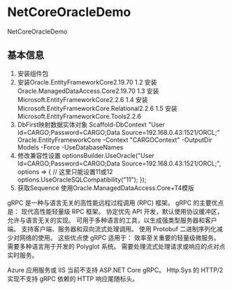 # NetCoreOracleDemo
NetCoreOracleDemo
## 基本信息
1. 安装组件包
  1. 安装Oracle.EntityFrameworkCore2.19.70
1.2 安装Oracle.ManagedDataAccess.Core2.19.70
1.3 安装Microsoft.EntityFrameworkCore2.2.6
1.4 安装Microsoft.EntityFrameworkCore.Relational2.2.6
1.5 安装Microsoft.EntityFrameworkCore.Tools2.2.6
2. DbFirst映射数据实体对象
Scaffold-DbContext "User Id=CARGO;Password=CARGO;Data Source=192.168.0.43:1521/ORCL;" Oracle.EntityFrameworkCore -Context "CARGOContext"  -OutputDir Models -Force -UseDatabaseNames
3. 修改兼容性设置
optionsBuilder.UseOracle("User Id=CARGO;Password=CARGO;Data Source=192.168.0.43:1521/ORCL;", options =>
{
	// 这里只能设置11或12
	options.UseOracleSQLCompatibility("11");
});
4. 获取Sequence
使用Oracle.ManagedDataAccess.Core+T4模版

gRPC 是一种与语言无关的高性能远程过程调用 (RPC) 框架。
gRPC 的主要优点是：
现代高性能轻量级 RPC 框架。
协定优先 API 开发，默认使用协议缓冲区，允许与语言无关的实现。
可用于多种语言的工具，以生成强类型服务器和客户端。
支持客户端、服务器和双向流式处理调用。
使用 Protobuf 二进制序列化减少对网络的使用。
这些优点使 gRPC 适用于：
效率至关重要的轻量级微服务。
需要多种语言用于开发的 Polyglot 系统。
需要处理流式处理请求或响应的点对点实时服务。

Azure 应用服务或 IIS 当前不支持 ASP.NET Core gRPC。 Http.Sys 的 HTTP/2 实现不支持 gRPC 依赖的 HTTP 响应尾随标头。